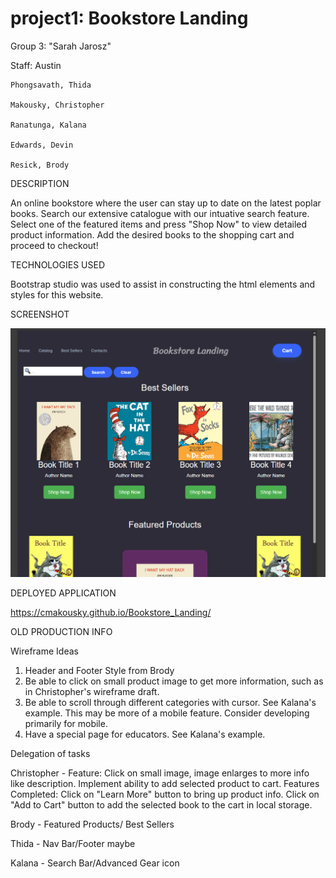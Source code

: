 # project1: Bookstore Landing

Group 3: "Sarah Jarosz"

Staff: Austin

    Phongsavath, Thida

    Makousky, Christopher

    Ranatunga, Kalana

    Edwards, Devin

    Resick, Brody

DESCRIPTION

An online bookstore where the user can stay up to date on the latest poplar books. Search our extensive catalogue with our intuative search feature. Select one of the featured items and press "Shop Now" to view detailed product information. Add the desired books to the shopping cart and proceed to checkout!

TECHNOLOGIES USED

Bootstrap studio was used to assist in constructing the html elements and styles for this website.

SCREENSHOT

![plot](./assets/img/BookstoreLanding_Screenshot.PNG)

DEPLOYED APPLICATION

https://cmakousky.github.io/Bookstore_Landing/


OLD PRODUCTION INFO

Wireframe Ideas
1. Header and Footer Style from Brody
2. Be able to click on small product image to get more information, such as in Christopher's wireframe draft.
3. Be able to scroll through different categories with cursor. See Kalana's example. This may be more of a mobile feature. Consider developing primarily for mobile.
4. Have a special page for educators. See Kalana's example.

Delegation of tasks

Christopher - Feature: Click on small image, image enlarges to more info like description. Implement ability to add selected product to cart.
              Features Completed: Click on "Learn More" button to bring up product info.
                                  Click on "Add to Cart" button to add the selected book to the cart in local storage.

Brody - Featured Products/ Best Sellers

Thida - Nav Bar/Footer maybe

Kalana - Search Bar/Advanced Gear icon
